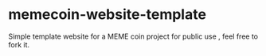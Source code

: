 # memecoin-website-template
Simple template website for a MEME coin project for public use , feel free to fork it.
